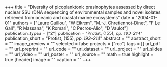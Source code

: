 +++
title = "Diversity of picoplanktonic prasinophytes assessed by direct nuclear SSU rDNA sequencing of environmental samples and novel isolates retrieved from oceanic and coastal marine ecosystems"
date = "2004-01-01"
authors = ["Laure Guillou", "W Eikrem", "M.-J. Chretiennot-Dinet", "F Le Gall", "R Massana", "K Romari", "C Pedros-Alio", "D Vaulot"]
publication_types = ["2"]
publication = "Protist, (155), _pp. 193–214_"
publication_short = "Protist, (155), _pp. 193–214_"
abstract = ""
abstract_short = ""
image_preview = ""
selected = false
projects = ["rcc"]
tags = []
url_pdf = ""
url_preprint = ""
url_code = ""
url_dataset = ""
url_project = ""
url_slides = ""
url_video = ""
url_poster = ""
url_source = ""
math = true
highlight = true
[header]
image = ""
caption = ""
+++
